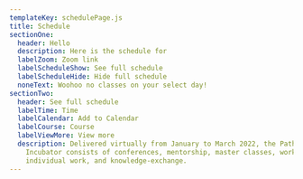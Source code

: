 ```yaml
---
templateKey: schedulePage.js
title: Schedule
sectionOne:
  header: Hello
  description: Here is the schedule for
  labelZoom: Zoom link
  labelScheduleShow: See full schedule
  labelScheduleHide: Hide full schedule
  noneText: Woohoo no classes on your select day!
sectionTwo:
  header: See full schedule
  labelTime: Time
  labelCalendar: Add to Calendar
  labelCourse: Course
  labelViewMore: View more
  description: Delivered virtually from January to March 2022, the Pathwaves
    Incubator consists of conferences, mentorship, master classes, workshops,
    individual work, and knowledge-exchange.
---
```

